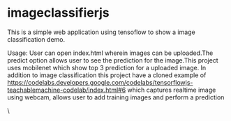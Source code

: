 # imageclassifierjs

This is a simple web application using tensoflow to show a image classification demo.

Usage:
User can open index.html wherein images can be uploaded.The predict option allows user to see the prediction for the image.This project uses mobilenet which show top 3 prediction for a uploaded image.
In addition to image classification this project have a cloned example of https://codelabs.developers.google.com/codelabs/tensorflowjs-teachablemachine-codelab/index.html#6 which captures realtime image using webcam, allows user to add training images and perform a prediction

\
